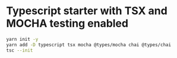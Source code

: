 # Typescript starter with TSX and MOCHA testing enabled

```bash 
yarn init -y
yarn add -D typescript tsx mocha @types/mocha chai @types/chai
tsc --init
```